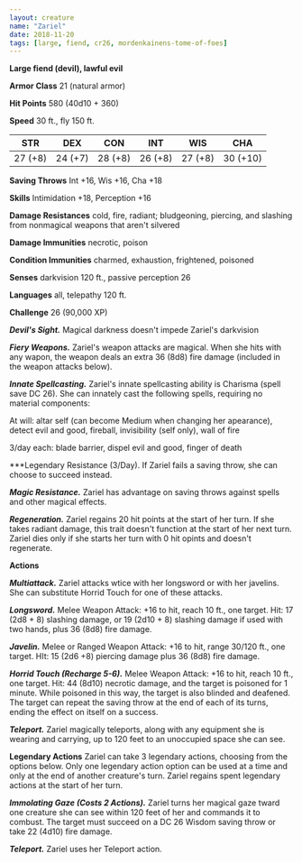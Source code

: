 ```yaml
---
layout: creature
name: "Zariel"
date: 2018-11-20
tags: [large, fiend, cr26, mordenkainens-tome-of-foes]
---
```


**Large fiend (devil), lawful evil**

**Armor Class** 21 (natural armor)

**Hit Points** 580 (40d10 + 360)

**Speed** 30 ft., fly 150 ft.

|   STR   |   DEX   |   CON   |   INT   |   WIS   |   CHA   |
|:-----:|:-----:|:-----:|:-----:|:-----:|:-----:|
| 27 (+8) | 24 (+7) | 28 (+8) | 26 (+8) | 27 (+8) | 30 (+10) |

**Saving Throws** Int +16, Wis +16, Cha +18

**Skills** Intimidation +18, Perception +16

**Damage Resistances** cold, fire, radiant; bludgeoning, piercing, and slashing from nonmagical weapons that aren't silvered

**Damage Immunities** necrotic, poison

**Condition Immunities** charmed, exhaustion, frightened, poisoned

**Senses** darkvision 120 ft., passive perception 26

**Languages** all, telepathy 120 ft.

**Challenge** 26 (90,000 XP)

***Devil's Sight.*** Magical darkness doesn't impede Zariel's darkvision

***Fiery Weapons.*** Zariel's weapon attacks are magical. When she hits with any wapon, the weapon deals an extra 36 (8d8) fire damage (included in the weapon attacks below).

***Innate Spellcasting.*** Zariel's innate spellcasting ability is Charisma (spell save DC 26). She can innately cast the following spells, requiring no material components:

At will: altar self (can become Medium when changing her apearance), detect evil and good, fireball, invisibility (self only), wall of fire

3/day each: blade barrier, dispel evil and good, finger of death

***Legendary Resistance (3/Day). If Zariel fails a saving throw, she can choose to succeed instead.

***Magic Resistance.*** Zariel has advantage on saving throws against spells and other magical effects.

***Regeneration.*** Zariel regains 20 hit points at the start of her turn. If she takes radiant damage, this trait doesn't function at the start of her next turn. Zariel dies only if she starts her turn with 0 hit opints and doesn't regenerate.

**Actions**

***Multiattack.*** Zariel attacks wtice with her longsword or with her javelins. She can substitute Horrid Touch for one of these attacks.

***Longsword.*** Melee Weapon Attack: +16 to hit, reach 10 ft., one target. Hit: 17 (2d8 + 8) slashing damage, or 19 (2d10 + 8) slashing damage if used with two hands, plus 36 (8d8) fire damage.

***Javelin.*** Melee or Ranged Weapon Attack: +16 to hit, range 30/120 ft., one target. HIt: 15 (2d6 +8) piercing damage plus 36 (8d8) fire damage.

***Horrid Touch (Recharge 5-6).*** Melee Weapon Attack: +16 to hit, reach 10 ft., one target. Hit: 44 (8d10) necrotic damage, and the target is poisoned for 1 minute. While poisoned in this way, the target is also blinded and deafened. The target can repeat the saving throw at the end of each of its turns, ending the effect on itself on a success.

***Teleport.*** Zariel magically teleports, along with any equipment she is wearing and carrying, up to 120 feet to an unoccupied space she can see.

**Legendary Actions**
Zariel can take 3 legendary actions, choosing from the options below. Only one legendary action option can be used at a time and only at the end of another creature's turn. Zariel regains spent legendary actions at the start of her turn.

***Immolating Gaze (Costs 2 Actions).*** Zariel turns her magical gaze tward one creature she can see within 120 feet of her and commands it to combust. The target must succeed on a DC 26 Wisdom saving throw or take 22 (4d10) fire damage.

***Teleport.*** Zariel uses her Teleport action.


